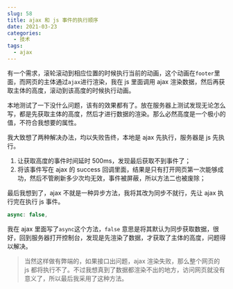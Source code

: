 ```yaml
---
slug: 58
title: ajax 和 js 事件的执行顺序
date: 2021-03-23
categories: 
  - 技术
tags: 
  - ajax
---
```


有一个需求，滚轮滚动到相应位置的时候执行当前的动画，这个动画在`footer`里面，而网页的主体通过`ajax`进行渲染，我在 js 里面调用 ajax 渲染数据，然后再获取主体的高度，滚动到该高度的时候执行动画。

本地测试了一下没什么问题，该有的效果都有了。放在服务器上测试发现无论怎么写，都是先获取主体的高度，然后才进行数据的渲染。那么必然高度是一个极小的值，不符合我想要的属性。

我大致想了两种解决办法，均以失败告终，本地是 ajax 先执行，服务器是 js 先执行。

1. 让获取高度的事件时间延时 500ms，发现最后获取不到事件了；
2. 将该事件写在 ajax 的 success 回调里面，结果是只有打开网页第一次能够成功，然后不管刷新多少次均无效，事件被屏蔽，所以方法二也被废除；

最后我想到了，ajax 不就是一种异步方法，我将其改为同步不就行，先让 ajax 执行完在执行 js 事件。

```js
async: false,
```

我在 ajax 里面写了`async`这个方法，`false` 意思是将其默认为同步获取数据，很好，回到服务器打开控制台，发现是先渲染了数据，才获取了主体的高度，问题得以解决。


>当然这样做有弊端的，如果接口出问题，ajax 渲染失败，那么整个网页的 js 都将执行不了。不过我想真到了数据都渲染不出的地方，访问网页就没有意义了，所以最后我采用了这种方法。